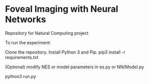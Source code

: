 # Foveal Imaging with Neural Networks
Repository for Natural Computing project

To run the experiment:

Clone the repository.
Install Python 3 and Pip.
pip3 install -r requirements.txt

(Optional) modify NES or model parameters in es.py or NN/Model.py

python3 run.py

